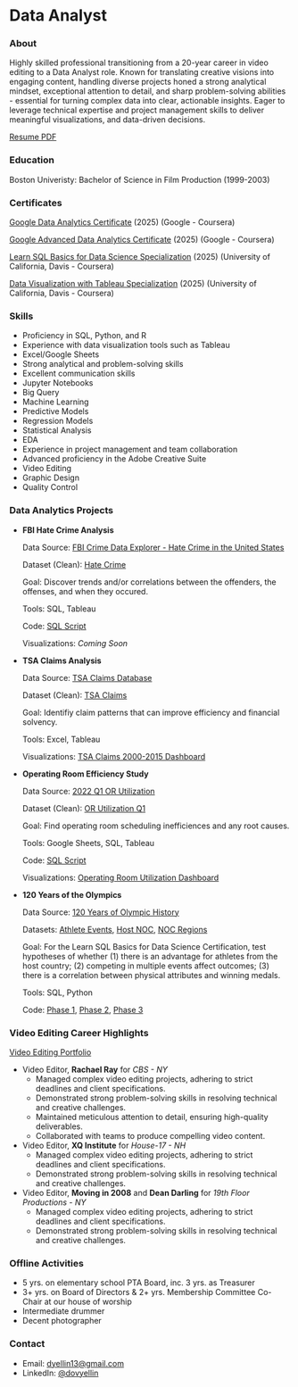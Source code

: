 # Data Analyst


### About

Highly skilled professional transitioning from a 20-year career in video editing to a Data Analyst role. Known for translating creative visions into engaging content, handling diverse projects honed a strong analytical mindset, exceptional attention to detail, and sharp problem-solving abilities - essential for turning complex data into clear, actionable insights. Eager to leverage technical expertise and project management skills to deliver meaningful visualizations, and data-driven decisions.


[Resume PDF]()


### Education

Boston Univeristy: Bachelor of Science in Film Production (1999-2003)


### Certificates

[Google Data Analytics Certificate](https://coursera.org/share/149db17797d6fda7ad82504af3c03235) (2025) (Google - Coursera)

[Google Advanced Data Analytics Certificate](https://coursera.org/share/6dde2341a0726f5dd240268e032754b5) (2025) (Google - Coursera)

[Learn SQL Basics for Data Science Specialization](https://coursera.org/share/fa38c86c1fbecc2e205984019382a9f9) (2025) (University of California, Davis - Coursera)

[Data Visualization with Tableau Specialization](https://coursera.org/share/de559f93cfbf8a2077cda9b93aed8a08) (2025) (University of California, Davis - Coursera)



### Skills

- Proficiency in SQL, Python, and R
- Experience with data visualization tools such as Tableau
- Excel/Google Sheets
- Strong analytical and problem-solving skills
- Excellent communication skills
- Jupyter Notebooks
- Big Query
- Machine Learning
- Predictive Models
- Regression Models
- Statistical Analysis
- EDA
- Experience in project management and team collaboration
- Advanced proficiency in the Adobe Creative Suite
- Video Editing
- Graphic Design
- Quality Control



### Data Analytics Projects

- **FBI Hate Crime Analysis**
  
  Data Source: [FBI Crime Data Explorer - Hate Crime in the United States](https://cde.ucr.cjis.gov/LATEST/webapp/#/pages/explorer/crime/hate-crime)

  Dataset (Clean): [Hate Crime](https://github.com/dyellin/FBI-Hate-Crime-repo/blob/178d9c5e2e670ee807cd495b4d04c7d91e466a00/hatecrime_cleaner.xlsx)

  Goal: Discover trends and/or correlations between the offenders, the offenses, and when they occured.

  Tools: SQL, Tableau

  Code: [SQL Script](https://github.com/dyellin/FBI-Hate-Crime-repo/blob/178d9c5e2e670ee807cd495b4d04c7d91e466a00/FBI_Hate_Crime_Script.sql)

  Visualizations: *Coming Soon*

- **TSA Claims Analysis**
  
  Data Source: [TSA Claims Database](https://www.kaggle.com/datasets/terminal-security-agency/tsa-claims-database)

  Dataset (Clean): [TSA Claims](https://github.com/dyellin/TSA-Claims-repo/blob/0ea27404a2897e5723f5f2dc89fd0af2113ccc84/tsa_claims_clean.csv)

  Goal: Identifiy claim patterns that can improve efficiency and financial solvency.

  Tools: Excel, Tableau

  Visualizations: [TSA Claims 2000-2015 Dashboard](https://public.tableau.com/views/TSAClaims2000-2015/Dashboard1?:language=en-US&:sid=&:redirect=auth&:display_count=n&:origin=viz_share_link)

- **Operating Room Efficiency Study**
  
  Data Source: [2022 Q1 OR Utilization](https://www.kaggle.com/datasets/thedevastator/optimizing-operating-room-utilization)

  Dataset (Clean): [OR Utilization Q1](q1_or_utilization_clean.csv)

  Goal: Find operating room scheduling inefficiences and any root causes.

  Tools: Google Sheets, SQL, Tableau

  Code: [SQL Script](https://github.com/dyellin/OR-Utilization-repo/blob/1452d52bbf76f62c8198f9fed7fc0bf4617f68cc/OR_Utilization_Analysis_Rev.sql)

  Visualizations: [Operating Room Utilization Dashboard](https://public.tableau.com/views/OR_Utilization_17410373563560/OperatingRoomUtilization?:language=en-US&:sid=&:redirect=auth&:display_count=n&:origin=viz_share_link)

- **120 Years of the Olympics**
  
  Data Source: [120 Years of Olympic History](https://www.kaggle.com/datasets/heesoo37/120-years-of-olympic-history-athletes-and-results)

  Datasets: [Athlete Events](https://github.com/dyellin/Olympics-120-repo/blob/63f4e5ce1eb1d9a54e2c0fb8a73559097ff1a08c/athlete_events.csv), [Host NOC](https://github.com/dyellin/Olympics-120-repo/blob/63f4e5ce1eb1d9a54e2c0fb8a73559097ff1a08c/host_noc.csv), [NOC Regions](https://github.com/dyellin/Olympics-120-repo/blob/63f4e5ce1eb1d9a54e2c0fb8a73559097ff1a08c/noc_regions.csv)

  Goal: For the Learn SQL Basics for Data Science Certification, test hypotheses of whether (1) there is an advantage for athletes from the host country; (2) competing in multiple events affect outcomes; (3) there is a correlation between physical attributes and winning medals.

  Tools: SQL, Python

  Code: [Phase 1](https://github.com/dyellin/Olympics-120-repo/blob/63f4e5ce1eb1d9a54e2c0fb8a73559097ff1a08c/C3_M1_SportsStats%20Olympics%20120%20Years.pdf), [Phase 2](https://github.com/dyellin/Olympics-120-repo/blob/63f4e5ce1eb1d9a54e2c0fb8a73559097ff1a08c/C3_M2_SportsStats%20Desc%20Stats.pdf), [Phase 3](https://github.com/dyellin/Olympics-120-repo/blob/63f4e5ce1eb1d9a54e2c0fb8a73559097ff1a08c/C3_M3%20SportsStats%20Beyond%20Desc%20Stats.pdf)



### Video Editing Career Highlights

[Video Editing Portfolio](https://www.dovyellin.com)

- Video Editor, **Rachael Ray** for *CBS - NY*
  - Managed complex video editing projects, adhering to strict deadlines and client specifications.
  - Demonstrated strong problem-solving skills in resolving technical and creative challenges.
  - Maintained meticulous attention to detail, ensuring high-quality deliverables.
  - Collaborated with teams to produce compelling video content.
- Video Editor, **XQ Institute** for *House-17 - NH*
  - Managed complex video editing projects, adhering to strict deadlines and client specifications.
  - Demonstrated strong problem-solving skills in resolving technical and creative challenges.
- Video Editor, **Moving in 2008** and **Dean Darling** for *19th Floor Productions - NY*
  - Managed complex video editing projects, adhering to strict deadlines and client specifications.
  - Demonstrated strong problem-solving skills in resolving technical and creative challenges.



### Offline Activities

- 5 yrs. on elementary school PTA Board, inc. 3 yrs. as Treasurer
- 3+ yrs. on Board of Directors & 2+ yrs. Membership Committee Co-Chair at our house of worship
- Intermediate drummer
- Decent photographer



### Contact

- Email: [dyellin13@gmail.com](dyellin13@gmail.com)
- LinkedIn: [@dovyellin](https://www.linkedin.com/in/dovyellin/)
